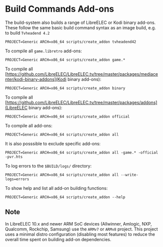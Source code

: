 # Build Commands Add-ons

The build-system also builds a range of LibreELEC or Kodi binary add-ons. These follow the same basic build command syntax as an image build, e.g. to build `Tvheadend 4.2`

```
PROJECT=Generic ARCH=x86_64 scripts/create_addon tvheadend42
```

To compile all `game.libretro` add-ons:

```
PROJECT=Generic ARCH=x86_64 scripts/create_addon game.*
```

To compile all [https://github.com/LibreELEC/LibreELEC.tv/tree/master/packages/mediacenter/kodi-binary-addons](Kodi binary add-ons):

```
PROJECT=Generic ARCH=x86_64 scripts/create_addon binary
```

To compile all [https://github.com/LibreELEC/LibreELEC.tv/tree/master/packages/addons](LibreELEC binary add-ons):

```
PROJECT=Generic ARCH=x86_64 scripts/create_addon official
```

To compile all add-ons:

```
PROJECT=Generic ARCH=x86_64 scripts/create_addon all
```

It is also posssible to exclude specific add-ons:

```
PROJECT=Generic ARCH=x86_64 scripts/create_addon all -game.* -official -pvr.hts
```

To log errors to the `$BUILD/logs/` directory:

```
PROJECT=Generic ARCH=x86_64 scripts/create_addon all --write-logs=errors
```

To show help and list all add-on building functions:

```
PROJECT=Generic ARCH=x86_64 scripts/create_addon --help
```

## Note

In LibreELEC 10.x and newer ARM SoC devices (Allwinner, Amlogic, NXP, Qualcomm, Rockchip, Samsung) use the `ARMv7` or `ARMv8` project. This project uses a minimal distro configuration (disabling most features) to reduce the overall time spent on building add-on dependencies.
